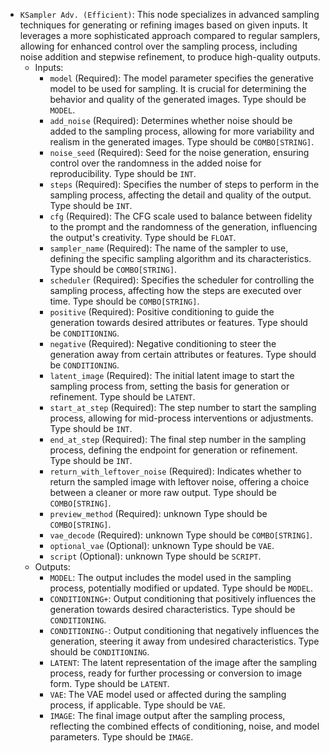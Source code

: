 - `KSampler Adv. (Efficient)`: This node specializes in advanced sampling techniques for generating or refining images based on given inputs. It leverages a more sophisticated approach compared to regular samplers, allowing for enhanced control over the sampling process, including noise addition and stepwise refinement, to produce high-quality outputs.
    - Inputs:
        - `model` (Required): The model parameter specifies the generative model to be used for sampling. It is crucial for determining the behavior and quality of the generated images. Type should be `MODEL`.
        - `add_noise` (Required): Determines whether noise should be added to the sampling process, allowing for more variability and realism in the generated images. Type should be `COMBO[STRING]`.
        - `noise_seed` (Required): Seed for the noise generation, ensuring control over the randomness in the added noise for reproducibility. Type should be `INT`.
        - `steps` (Required): Specifies the number of steps to perform in the sampling process, affecting the detail and quality of the output. Type should be `INT`.
        - `cfg` (Required): The CFG scale used to balance between fidelity to the prompt and the randomness of the generation, influencing the output's creativity. Type should be `FLOAT`.
        - `sampler_name` (Required): The name of the sampler to use, defining the specific sampling algorithm and its characteristics. Type should be `COMBO[STRING]`.
        - `scheduler` (Required): Specifies the scheduler for controlling the sampling process, affecting how the steps are executed over time. Type should be `COMBO[STRING]`.
        - `positive` (Required): Positive conditioning to guide the generation towards desired attributes or features. Type should be `CONDITIONING`.
        - `negative` (Required): Negative conditioning to steer the generation away from certain attributes or features. Type should be `CONDITIONING`.
        - `latent_image` (Required): The initial latent image to start the sampling process from, setting the basis for generation or refinement. Type should be `LATENT`.
        - `start_at_step` (Required): The step number to start the sampling process, allowing for mid-process interventions or adjustments. Type should be `INT`.
        - `end_at_step` (Required): The final step number in the sampling process, defining the endpoint for generation or refinement. Type should be `INT`.
        - `return_with_leftover_noise` (Required): Indicates whether to return the sampled image with leftover noise, offering a choice between a cleaner or more raw output. Type should be `COMBO[STRING]`.
        - `preview_method` (Required): unknown Type should be `COMBO[STRING]`.
        - `vae_decode` (Required): unknown Type should be `COMBO[STRING]`.
        - `optional_vae` (Optional): unknown Type should be `VAE`.
        - `script` (Optional): unknown Type should be `SCRIPT`.
    - Outputs:
        - `MODEL`: The output includes the model used in the sampling process, potentially modified or updated. Type should be `MODEL`.
        - `CONDITIONING+`: Output conditioning that positively influences the generation towards desired characteristics. Type should be `CONDITIONING`.
        - `CONDITIONING-`: Output conditioning that negatively influences the generation, steering it away from undesired characteristics. Type should be `CONDITIONING`.
        - `LATENT`: The latent representation of the image after the sampling process, ready for further processing or conversion to image form. Type should be `LATENT`.
        - `VAE`: The VAE model used or affected during the sampling process, if applicable. Type should be `VAE`.
        - `IMAGE`: The final image output after the sampling process, reflecting the combined effects of conditioning, noise, and model parameters. Type should be `IMAGE`.
